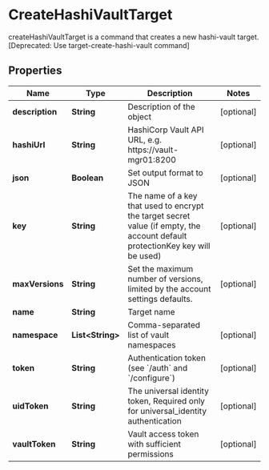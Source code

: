 

# CreateHashiVaultTarget

createHashiVaultTarget is a command that creates a new hashi-vault target. [Deprecated: Use target-create-hashi-vault command]

## Properties

| Name | Type | Description | Notes |
|------------ | ------------- | ------------- | -------------|
|**description** | **String** | Description of the object |  [optional] |
|**hashiUrl** | **String** | HashiCorp Vault API URL, e.g. https://vault-mgr01:8200 |  [optional] |
|**json** | **Boolean** | Set output format to JSON |  [optional] |
|**key** | **String** | The name of a key that used to encrypt the target secret value (if empty, the account default protectionKey key will be used) |  [optional] |
|**maxVersions** | **String** | Set the maximum number of versions, limited by the account settings defaults. |  [optional] |
|**name** | **String** | Target name |  |
|**namespace** | **List&lt;String&gt;** | Comma-separated list of vault namespaces |  [optional] |
|**token** | **String** | Authentication token (see &#x60;/auth&#x60; and &#x60;/configure&#x60;) |  [optional] |
|**uidToken** | **String** | The universal identity token, Required only for universal_identity authentication |  [optional] |
|**vaultToken** | **String** | Vault access token with sufficient permissions |  [optional] |




